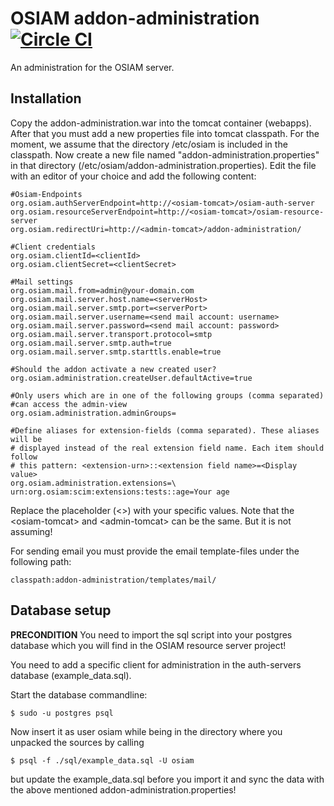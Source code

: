 # OSIAM addon-administration [![Circle CI](https://circleci.com/gh/osiam/addon-administration.svg?style=svg)](https://circleci.com/gh/osiam/addon-administration)

An administration for the OSIAM server.

## Installation

Copy the addon-administration.war into the tomcat container (webapps). After
that you must add a new properties file into tomcat classpath. For the moment,
we assume that the directory /etc/osiam is included in the classpath. Now
create a new file named "addon-administration.properties" in that directory
(/etc/osiam/addon-administration.properties). Edit the file with an editor of
your choice and add the following content:

```
#Osiam-Endpoints
org.osiam.authServerEndpoint=http://<osiam-tomcat>/osiam-auth-server
org.osiam.resourceServerEndpoint=http://<osiam-tomcat>/osiam-resource-server
org.osiam.redirectUri=http://<admin-tomcat>/addon-administration/

#Client credentials
org.osiam.clientId=<clientId>
org.osiam.clientSecret=<clientSecret>

#Mail settings
org.osiam.mail.from=admin@your-domain.com
org.osiam.mail.server.host.name=<serverHost>
org.osiam.mail.server.smtp.port=<serverPort>
org.osiam.mail.server.username=<send mail account: username>
org.osiam.mail.server.password=<send mail account: password>
org.osiam.mail.server.transport.protocol=smtp
org.osiam.mail.server.smtp.auth=true
org.osiam.mail.server.smtp.starttls.enable=true

#Should the addon activate a new created user?
org.osiam.administration.createUser.defaultActive=true

#Only users which are in one of the following groups (comma separated)
#can access the admin-view
org.osiam.administration.adminGroups=

#Define aliases for extension-fields (comma separated). These aliases will be
# displayed instead of the real extension field name. Each item should follow
# this pattern: <extension-urn>::<extension field name>=<Display value>
org.osiam.administration.extensions=\
urn:org.osiam:scim:extensions:tests::age=Your age
```

Replace the placeholder (&lt;&gt;) with your specific values. Note that the
&lt;osiam-tomcat&gt; and &lt;admin-tomcat&gt; can be the same. But it is not
assuming!

For sending email you must provide the email template-files under the following
path:

    classpath:addon-administration/templates/mail/

## Database setup

**PRECONDITION**
You need to import the sql script into your postgres database which you will
find in the OSIAM resource server project!

You need to add a specific client for administration in the auth-servers
database (example_data.sql).

Start the database commandline:

    $ sudo -u postgres psql

Now insert it as user osiam while being in the directory where you unpacked
the sources by calling

    $ psql -f ./sql/example_data.sql -U osiam

but update the example_data.sql before you import it and sync the data with
the above mentioned addon-administration.properties!
